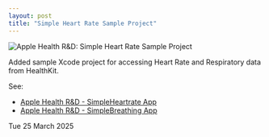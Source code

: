 ```yaml
---
layout: post
title: "Simple Heart Rate Sample Project"
---
```


![Apple Health R&D: Simple Heart Rate Sample Project](https://rmit-ace.github.io/res/simpleheart.gif)

Added sample Xcode project for accessing Heart Rate and Respiratory data from HealthKit.

<!--more-->

See:
- [Apple Health R&D - SimpleHeartrate App](https://github.com/RMIT-Ace/Apple-Health-and-Fitness/tree/main/prj/SimpleHeartrate)
- [Apple Health R&D - SimpleBreathing App](https://github.com/RMIT-Ace/Apple-Health-and-Fitness/tree/main/prj/SimpleBreathingRate)

Tue 25 March 2025